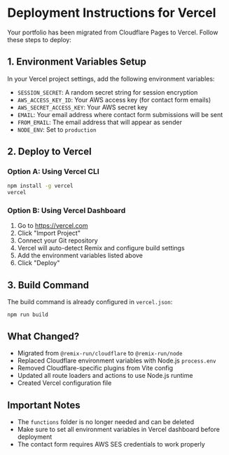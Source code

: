 # Deployment Instructions for Vercel

Your portfolio has been migrated from Cloudflare Pages to Vercel. Follow these steps to deploy:

## 1. Environment Variables Setup

In your Vercel project settings, add the following environment variables:

- `SESSION_SECRET`: A random secret string for session encryption
- `AWS_ACCESS_KEY_ID`: Your AWS access key (for contact form emails)
- `AWS_SECRET_ACCESS_KEY`: Your AWS secret key
- `EMAIL`: Your email address where contact form submissions will be sent
- `FROM_EMAIL`: The email address that will appear as sender
- `NODE_ENV`: Set to `production`

## 2. Deploy to Vercel

### Option A: Using Vercel CLI
```bash
npm install -g vercel
vercel
```

### Option B: Using Vercel Dashboard
1. Go to https://vercel.com
2. Click "Import Project"
3. Connect your Git repository
4. Vercel will auto-detect Remix and configure build settings
5. Add the environment variables listed above
6. Click "Deploy"

## 3. Build Command
The build command is already configured in `vercel.json`:
```
npm run build
```

## What Changed?

- Migrated from `@remix-run/cloudflare` to `@remix-run/node`
- Replaced Cloudflare environment variables with Node.js `process.env`
- Removed Cloudflare-specific plugins from Vite config
- Updated all route loaders and actions to use Node.js runtime
- Created Vercel configuration file

## Important Notes

- The `functions` folder is no longer needed and can be deleted
- Make sure to set all environment variables in Vercel dashboard before deployment
- The contact form requires AWS SES credentials to work properly
